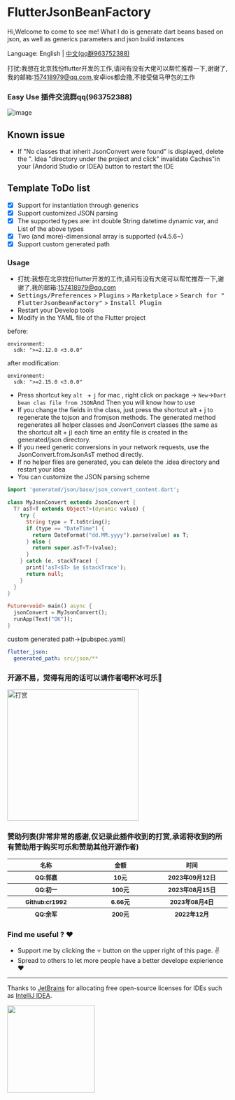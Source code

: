 # FlutterJsonBeanFactory

Hi,Welcome to come to see me!
What I do is generate dart beans based on json, as well as generics parameters and json build instances

Language: English | [中文(qq群963752388)](https://juejin.cn/post/7030739002969817118/)

打扰:我想在北京找份flutter开发的工作,请问有没有大佬可以帮忙推荐一下,谢谢了,我的邮箱:157418979@qq.com,安卓ios都会撸,不接受做马甲包的工作

### Easy Use 插件交流群qq(963752388)

![image](.github/beantojson_factory.gif)

## Known issue

- If "No classes that inherit JsonConvert were found" is displayed, delete the ". Idea "directory under the project and
  click" invalidate Caches"in your (Andorid Studio or IDEA) button to restart the IDE

## Template ToDo list

- [x] Support for instantiation through generics
- [x] Support customized JSON parsing
- [x] The supported types are: int double String datetime dynamic var, and List of the above types
- [x] Two (and more)-dimensional array is supported (v4.5.6~)
- [x] Support custom generated path

<!-- Plugin description -->

### Usage

* 打扰:我想在北京找份flutter开发的工作,请问有没有大佬可以帮忙推荐一下,谢谢了,我的邮箱:157418979@qq.com
* <kbd>Settings/Preferences</kbd> > <kbd>Plugins</kbd> > <kbd>Marketplace</kbd> > <kbd>Search for "
  FlutterJsonBeanFactory"</kbd> >
  <kbd>Install Plugin</kbd>
* Restart your Develop tools
* Modify in the YAML file of the Flutter project

before:

```
environment:
  sdk: ">=2.12.0 <3.0.0"
```

after modification:

```
environment:
  sdk: ">=2.15.0 <3.0.0"
```

* Press shortcut key `alt ` + `j` for mac , right click on package -> `New`->`Dart bean clas file from JSON`And Then you
  will know how to use
* If you change the fields in the class, just press the shortcut alt + j to regenerate the tojson and fromjson methods.
  The generated method regenerates all helper classes and JsonConvert classes (the same as the shortcut alt + j) each
  time an entity file is created in the generated/json directory.
* If you need generic conversions in your network requests, use the JsonConvert.fromJsonAsT<T> method directly.
* If no helper files are generated, you can delete the .idea directory and restart your idea
* You can customize the JSON parsing scheme

```dart
import 'generated/json/base/json_convert_content.dart';

class MyJsonConvert extends JsonConvert {
  T? asT<T extends Object?>(dynamic value) {
    try {
      String type = T.toString();
      if (type == "DateTime") {
        return DateFormat("dd.MM.yyyy").parse(value) as T;
      } else {
        return super.asT<T>(value);
      }
    } catch (e, stackTrace) {
      print('asT<$T> $e $stackTrace');
      return null;
    }
  }
}

Future<void> main() async {
  jsonConvert = MyJsonConvert();
  runApp(Text("OK"));
}
```

custom generated path->(pubspec.yaml)

```yaml 
flutter_json:
  generated_path: src/json/**
```

<!-- Plugin description end -->

### 开源不易，觉得有用的话可以请作者喝杯冰可乐🥤

<img src="https://github.com/fluttercandies/FlutterJsonBeanFactory/blob/master/wechat_pay.png" width = "300" height = "300" alt="打赏"/>

### 赞助列表(非常非常的感谢,仅记录此插件收到的打赏,承诺将收到的所有赞助用于购买可乐和赞助其他开源作者)

<table>
  <thead>
    <tr>
      <th align="center" style="width: 180px;">
          <sub>名称</sub><br>
      </th>
      <th align="center" style="width: 180px;">
          <sub>金额</sub><br>
      </th>
      <th align="center" style="width: 180px;">
          <sub>时间</sub><br>
      </th>
    </tr>
    <tr>
      <th align="center" style="width: 180px;">
          <sub>QQ:郭嘉</sub><br>
      </th>
      <th align="center" style="width: 180px;">
          <sub>10元</sub>
      </th>
      <th align="center" style="width: 180px;">
          <sub>2023年09月12日</sub>
      </th>
    </tr>
    <tr>
      <th align="center" style="width: 180px;">
          <sub>QQ:初一</sub><br>
      </th>
      <th align="center" style="width: 180px;">
          <sub>100元</sub>
      </th>
      <th align="center" style="width: 180px;">
          <sub>2023年08月15日</sub>
      </th>
    </tr>
    <tr>
      <th align="center" style="width: 180px;">
          <sub>Github:cr1992</sub><br>
      </th>
       <th align="center" style="width: 180px;">
          <sub>6.66元</sub>
      </th>
       <th align="center" style="width: 180px;">
          <sub>2023年08月4日</sub>
      </th>
    </tr>
    <tr>
     <th align="center" style="width: 180px;">
          <sub>QQ:余军</sub><br>
      </th>
     <th align="center" style="width: 180px;">
          <sub>200元</sub>
      </th>
     <th align="center" style="width: 180px;">
          <sub>2022年12月</sub>
      </th>
    </tr>

  </thead>
</table>

### Find me useful ? :heart:

* Support me by clicking the :star: button on the upper right of this page. :v:
* Spread to others to let more people have a better develope expierience :heart:

---
Thanks to [JetBrains](https://www.jetbrains.com/?from=fluttercandies) for allocating free open-source licenses for IDEs
such as [IntelliJ IDEA](https://www.jetbrains.com/idea/?from=fluttercandies).

[<img src=".github/jetbrains-variant.png" width="200"/>](https://www.jetbrains.com/?from=fluttercandies)